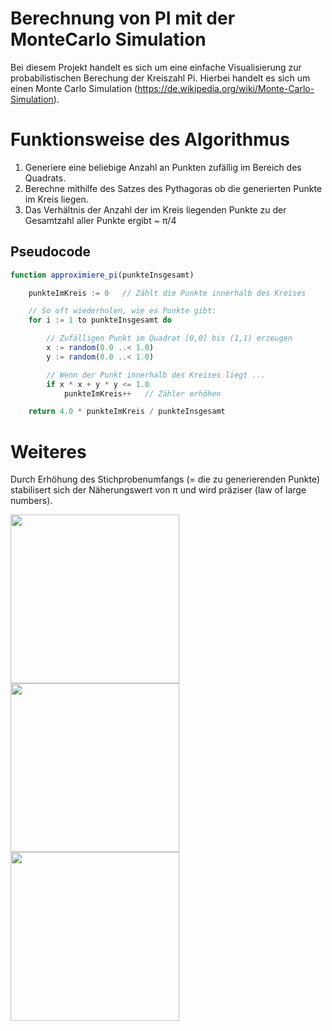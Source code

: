 
# Berechnung von PI mit der MonteCarlo Simulation

Bei diesem Projekt handelt es sich um eine einfache Visualisierung zur probabilistischen Berechung der Kreiszahl Pi. Hierbei handelt es sich um einen Monte Carlo Simulation (https://de.wikipedia.org/wiki/Monte-Carlo-Simulation).

# Funktionsweise des Algorithmus
1) Generiere eine beliebige Anzahl an Punkten zufällig im Bereich des Quadrats.
2) Berechne mithilfe des Satzes des Pythagoras ob die generierten Punkte im Kreis liegen.
3) Das Verhältnis der Anzahl der im Kreis liegenden Punkte zu der Gesamtzahl aller Punkte ergibt ~ π/4

## Pseudocode
```javascript
function approximiere_pi(punkteInsgesamt)

    punkteImKreis := 0   // Zählt die Punkte innerhalb des Kreises

    // So oft wiederholen, wie es Punkte gibt:
    for i := 1 to punkteInsgesamt do

        // Zufälligen Punkt im Quadrat [0,0] bis (1,1) erzeugen
        x := random(0.0 ..< 1.0)
        y := random(0.0 ..< 1.0)

        // Wenn der Punkt innerhalb des Kreises liegt ...
        if x * x + y * y <= 1.0
            punkteImKreis++   // Zähler erhöhen

    return 4.0 * punkteImKreis / punkteInsgesamt
```
# Weiteres

Durch Erhöhung des Stichprobenumfangs (= die zu generierenden Punkte) stabilisert sich der Näherungswert von π und wird präziser (law of large numbers).

<p float='left'>
    <img src="https://user-images.githubusercontent.com/73491052/128614754-acf1a2fc-908c-4579-9d62-96185b1050f9.png" width=270 align=left>
    <img src="https://user-images.githubusercontent.com/73491052/128614396-274c2c82-f8f9-4099-9812-1177c954f53d.png" width=270 align=left>
    <img src="https://user-images.githubusercontent.com/73491052/128614395-03e689c0-68f5-4a52-904f-fbe673954b47.png" width=270 align=left>
</p>







<br></br>
